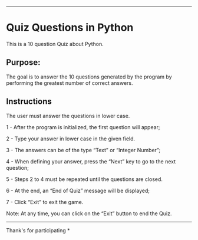 ************************
<h1>Quiz Questions in Python</h1>


This is a 10 question Quiz about Python.


<h2>Purpose:</h2>

The goal is to answer the 10 questions generated by the program by performing the greatest number of correct answers.


<h2>Instructions</h2>

The user must answer the questions in lower case.

1 - After the program is initialized, the first question will appear;

2 - Type your answer in lower case in the given field.

3 - The answers can be of the type “Text” or “Integer Number”;

4 - When defining your answer, press the “Next” key to go to the next question;

5 - Steps 2 to 4 must be repeated until the questions are closed.

6 - At the end, an “End of Quiz” message will be displayed;

7 - Click “Exit” to exit the game.

Note: At any time, you can click on the “Exit” button to end the Quiz.


***
Thank's for participating
*
